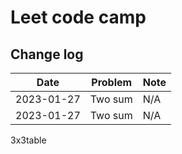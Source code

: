 # Leet code camp

## Change log

| Date    | Problem    | Note    |
|---------------- | --------------- | --------------- |
| 2023-01-27    | Two sum    | N/A    |
| 2023-01-27    | Two sum    | N/A    |
3x3table
